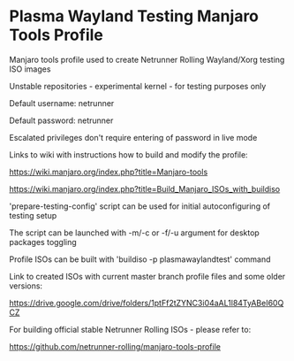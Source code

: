 # Plasma Wayland Testing Manjaro Tools Profile

Manjaro tools profile used to create Netrunner Rolling Wayland/Xorg testing ISO images

Unstable repositories - experimental kernel - for testing purposes only

Default username: netrunner

Default password: netrunner

Escalated privileges don't require entering of password in live mode

Links to wiki with instructions how to build and modify the profile:

https://wiki.manjaro.org/index.php?title=Manjaro-tools

https://wiki.manjaro.org/index.php?title=Build_Manjaro_ISOs_with_buildiso

'prepare-testing-config' script can be used for initial autoconfiguring of testing setup

The script can be launched with -m/-c or -f/-u argument for desktop packages toggling

Profile ISOs can be built with 'buildiso -p plasmawaylandtest' command

Link to created ISOs with current master branch profile files and some older versions:

https://drive.google.com/drive/folders/1ptFf2tZYNC3i04aAL1l84TyABeI60QCZ

For building official stable Netrunner Rolling ISOs - please refer to:

https://github.com/netrunner-rolling/manjaro-tools-profile
